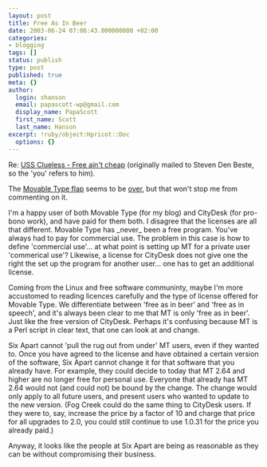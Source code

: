 ```yaml
---
layout: post
title: Free As In Beer
date: 2003-06-24 07:06:43.000000000 +02:00
categories:
- blogging
tags: []
status: publish
type: post
published: true
meta: {}
author:
  login: shanson
  email: papascott-wp@gmail.com
  display_name: PapaScott
  first_name: Scott
  last_name: Hanson
excerpt: !ruby/object:Hpricot::Doc
  options: {}
---
```

<p>Re: <a title="USS Clueless - Free ain't cheap" href="http://denbeste.nu/cd_log_entries/2003/06/Freeaintcheap.shtml">USS Clueless - Free ain't cheap</a> (originally mailed to Steven Den Beste, so the 'you' refers to him).</p>
<p>The <a href="http://site-essential.com/scgi-bin/mt-comments.cgi?entry_id=2161">Movable Type flap</a> seems to be <a href="http://www.movabletype.org/news/2003_06.shtml#000845">over</a>, but that won't stop me from commenting on it. </p>
<p>I'm a happy user of both Movable Type (for my blog) and CityDesk (for pro-bono work), and have paid for them both. I disagree that the licenses are all that different. Movable Type has _never_ been a free program. You've always had to pay for commercial use. The problem in this case is how to define 'commercial use'... at what point is setting up MT for a private user 'commerical use'? Likewise, a license for CityDesk does not give one the right the set up the program for another user... one has to get an additional license.</p>
<p>Coming from the Linux and free software communinty, maybe I'm more accustomed to reading licences carefully and the type of license offered for Movable Type. We differentiate between 'free as in beer' and 'free as in speech', and it's always been clear to me that MT is only 'free as in beer'. Just like the free version of CityDesk. Perhaps it's confusing because MT is a Perl script in clear text, that one can look at and change. </p>
<p>Six Apart cannot 'pull the rug out from under' MT users, even if they wanted to. Once you have agreed to the license and have obtained a certain version of the software, Six Apart cannot change it for that software that you already have. For example, they could decide to today that MT 2.64 and higher are no longer free for personal use. Everyone that already has MT 2.64 would not (and could not) be bound by the change. The change would only apply to all future users, and present users who wanted to update to the new version. (Fog Creek could do the same thing to CityDesk users. If they were to, say, increase the price by a factor of 10 and charge that price for all upgrades to 2.0, you could still continue to use 1.0.31 for the price you already paid.)</p>
<p>Anyway, it looks like the people at Six Apart are being as reasonable as they can be without compromising their business.</p>
